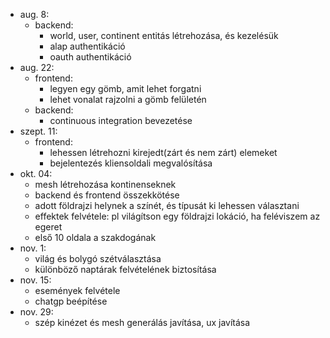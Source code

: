 - aug. 8:
    - backend:
        - world, user, continent entitás létrehozása, és kezelésük
        - alap authentikáció
        - oauth authentikáció
- aug. 22:
    - frontend:
        - legyen egy gömb, amit lehet forgatni
        - lehet vonalat rajzolni a gömb felületén
    - backend:
        - continuous integration bevezetése
- szept. 11:
    - frontend:
        - lehessen létrehozni kirejedt(zárt és nem zárt) elemeket
        - bejelentezés kliensoldali megvalósítása
- okt. 04:
    - mesh létrehozása kontinenseknek
    - backend és frontend összekkötése
    - adott földrajzi helynek a színét, és típusát ki lehessen választani
    - effektek felvétele: pl világítson egy földrajzi lokáció, ha feléviszem az egeret
    - első 10 oldala a szakdogának
- nov. 1:
    - világ és bolygó szétválasztása
    - különböző naptárak felvételének biztosítása
- nov. 15:
    - események felvétele
    - chatgp beépítése
- nov. 29:
    - szép kinézet és mesh generálás javítása, ux javítása
